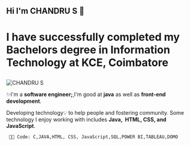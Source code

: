 ## Hi I'm CHANDRU S 👋
# <p>I have successfully completed my  Bachelors degree in <b>Information Technology</b>  at KCE, Coimbatore</p>
![CHANDRU S](https://user-images.githubusercontent.com/85116730/128625801-9ac531ba-92df-48f4-abaf-6fc05327049b.png)
 <p>✨I'm a <b>software engineer;</b>,I'm good at <b>java</b> as well as <b>front-end development</b>.</p>
    <p> Developing technology💡 to help people and fostering community.
    Some technology I enjoy working with includes  <b>Java,  HTML, CSS, and JavaScript</b>.

     👩‍💻 Code: C,JAVA,HTML, CSS, JavaScript,SQL,POWER BI,TABLEAU,DOMO
 
